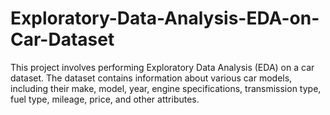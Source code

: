 # Exploratory-Data-Analysis-EDA-on-Car-Dataset
This project involves performing Exploratory Data Analysis (EDA) on a car dataset. The dataset contains information about various car models, including their make, model, year, engine specifications, transmission type, fuel type, mileage, price, and other attributes.

